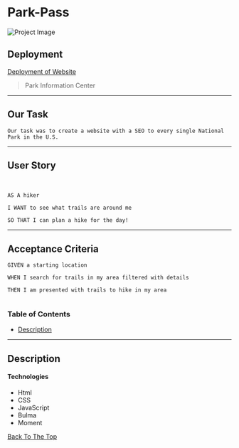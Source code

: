 # Park-Pass

![Project Image](./Assets/img/Park-Information.gif)


## Deployment

[Deployment of Website](https://gokublue007.github.io/Park-Pass/)

> Park Information Center

--- 
## Our Task

```
Our task was to create a website with a SEO to every single National Park in the U.S. 

```

---

## User Story
 
```
AS A hiker

I WANT to see what trails are around me 

SO THAT I can plan a hike for the day!

```

---
## Acceptance Criteria

```
GIVEN a starting location 

WHEN I search for trails in my area filtered with details 

THEN I am presented with trails to hike in my area


```

### Table of Contents

- [Description](#description)

---

## Description


#### Technologies

- Html
- CSS
- JavaScript
- Bulma
- Moment

[Back To The Top](#read-me-template)
